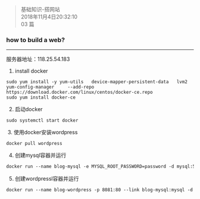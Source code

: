 > 基础知识-搭网站    
> 2018年11月4日20:32:10   
> 03 篇   

### how to build a web?


----------


服务器地址：118.25.54.183

1. install docker

``` vim
sudo yum install -y yum-utils   device-mapper-persistent-data   lvm2​  
yum-config-manager     --add-repo https://download.docker.com/linux/centos/docker-ce.repo​  
sudo yum install docker-ce​  
```

2. 启动docker

``` nginx
sudo systemctl start docker​
```

 3. 使用docker安装wordpress

``` nginx
docker pull wordpress​
```

4. 创建mysql容器并运行

``` dockerfile
docker run --name blog-mysql -e MYSQL_ROOT_PASSWORD=password -d mysql:5.7.20​
```

5. 创建wordpressl容器并运行

``` dockerfile
docker run --name blog-wordpress -p 8081:80 --link blog-mysql:mysql -d wordpress​
```